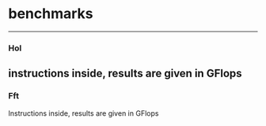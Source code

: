 # benchmarks
---
### Hol
instructions inside, results are given in GFlops
---
### Fft
Instructions inside, results are given in GFlops

